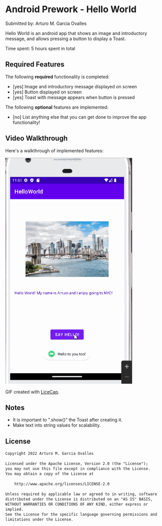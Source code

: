 # Android Prework - Hello World

Submitted by: Arturo M. Garcia Ovalles

Hello World is an android app that shows an image and introductory message, and allows pressing a button to display a Toast. 

Time spent: 5 hours spent in total

## Required Features

The following **required** functionality is completed:

* [yes] Image and introductory message displayed on screen
* [yes] Button displayed on screen
* [yes] Toast with message appears when button is pressed 

The following **optional** features are implemented:

* [no] List anything else that you can get done to improve the app functionality!

## Video Walkthrough

Here's a walkthrough of implemented features:

<img src='https://github.com/ArturoGO28/HelloWorld/blob/master/video.gif' title='Video Walkthrough' width='' alt='Video Walkthrough' />

<!-- Replace this with whatever GIF tool you used! -->
GIF created with [LiceCap](http://www.cockos.com/licecap/).  
<!-- Other options include:
[Kap](https://getkap.co/) for macOS
[ScreenToGif](https://www.screentogif.com/) for Windows
[peek](https://github.com/phw/peek) for Linux. -->

## Notes

- It is important to ".show()" the Toast after creating it.
- Make text into string values for scalability.

## License

    Copyright 2022 Arturo M. Garcia Ovalles

    Licensed under the Apache License, Version 2.0 (the "License");
    you may not use this file except in compliance with the License.
    You may obtain a copy of the License at

        http://www.apache.org/licenses/LICENSE-2.0

    Unless required by applicable law or agreed to in writing, software
    distributed under the License is distributed on an "AS IS" BASIS,
    WITHOUT WARRANTIES OR CONDITIONS OF ANY KIND, either express or implied.
    See the License for the specific language governing permissions and
    limitations under the License.
